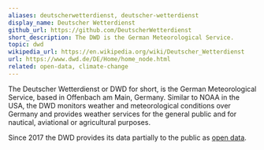 ```yaml
---
aliases: deutscherwetterdienst, deutscher-wetterdienst
display_name: Deutscher Wetterdienst
github_url: https://github.com/DeutscherWetterdienst
short_description: The DWD is the German Meteorological Service.
topic: dwd
wikipedia_url: https://en.wikipedia.org/wiki/Deutscher_Wetterdienst
url: https://www.dwd.de/DE/Home/home_node.html
related: open-data, climate-change
---
```

The Deutscher Wetterdienst or DWD for short, is the German Meteorological Service, based in Offenbach am Main, Germany. Similar to NOAA in the USA, the DWD monitors weather and meteorological conditions over Germany and provides weather services for the general public and for nautical, aviational or agricultural purposes.

Since 2017 the DWD provides its data partially to the public as [open data](https://opendata.dwd.de).